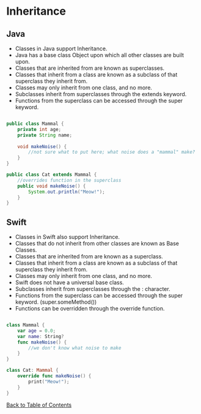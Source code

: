 # Inheritance

## Java

* Classes in Java support Inheritance.
* Java has a base class Object upon which all other classes are built upon.
* Classes that are inherited from are known as superclasses.
* Classes that inherit from a class are known as a subclass of that superclass they inherit from.
* Classes may only inherit from one class, and no more.
* Subclasses inherit from superclasses through the extends keyword.
* Functions from the superclass can be accessed through the super keyword.

```Java

public class Mammal {
	private int age;
	private String name;
	
	void makeNoise() {
		//not sure what to put here; what noise does a "mammal" make?
	}
}

public class Cat extends Mammal {
	//overrides function in the superclass
	public void makeNoise() {
		System.out.println("Meow!");
	}
}

```

## Swift

* Classes in Swift also support Inheritance.
* Classes that do not inherit from other classes are known as Base Classes.
* Classes that are inherited from are known as a superclass.
* Classes that inherit from a class are known as a subclass of that superclass they inherit from.
* Classes may only inherit from one class, and no more.
* Swift does not have a universal base class.
* Subclasses inherit from superclasses through the : character.
* Functions from the superclass can be accessed through the super keyword. (super.someMethod())
* Functions can be overridden through the override function.

```Swift

class Mammal {
	var age = 0.0;
	var name: String?
	func makeNoise() {
		//we don't know what noise to make
	}
}

class Cat: Mammal {
	override func makeNoise() {
		print("Meow!");
	}
}

```

[Back to Table of Contents](README.md)
